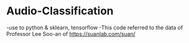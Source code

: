# Audio-Classification
-use to python & sklearn, tensorflow
-This code referred to the data of Professor Lee Soo-an of https://suanlab.com/suan/
